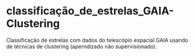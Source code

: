 # classificação_de_estrelas_GAIA-Clustering
Classificação de estrelas com dados do telescópio espacial GAIA usando de técnicas de clustering (aperndizado não supervisionado).
